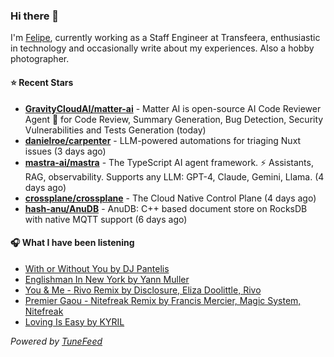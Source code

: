 ### Hi there 👋

I'm [Felipe](https://felipevm.com), currently working as a Staff Engineer at Transfeera, enthusiastic in technology and occasionally write about my experiences. Also a hobby photographer.

#### ⭐ Recent Stars
- **[GravityCloudAI/matter-ai](https://github.com/GravityCloudAI/matter-ai)** - Matter AI is open-source AI Code Reviewer Agent 🤖 for Code Review, Summary Generation, Bug Detection, Security Vulnerabilities and Tests Generation (today)
- **[danielroe/carpenter](https://github.com/danielroe/carpenter)** - LLM-powered automations for triaging Nuxt issues (3 days ago)
- **[mastra-ai/mastra](https://github.com/mastra-ai/mastra)** - The TypeScript AI agent framework. ⚡ Assistants, RAG, observability. Supports any LLM: GPT-4, Claude, Gemini, Llama. (4 days ago)
- **[crossplane/crossplane](https://github.com/crossplane/crossplane)** - The Cloud Native Control Plane (4 days ago)
- **[hash-anu/AnuDB](https://github.com/hash-anu/AnuDB)** - AnuDB: C&#43;&#43; based document store on RocksDB with native MQTT support (6 days ago)

#### 🎧 What I have been listening
- [With or Without You by DJ Pantelis](https://open.spotify.com/track/3LvD451yfRNayD6W4nj1c7)
- [Englishman In New York by Yann Muller](https://open.spotify.com/track/1fSl5KhbaDKrYK7acnj7I0)
- [You &amp; Me - Rivo Remix by Disclosure, Eliza Doolittle, Rivo](https://open.spotify.com/track/0xoYZ45fgTfyQYREZPN7Sa)
- [Premier Gaou - Nitefreak Remix by Francis Mercier, Magic System, Nitefreak](https://open.spotify.com/track/57e5ib2PnvuiaTvaI4jGDp)
- [Loving Is Easy by KYRIL](https://open.spotify.com/track/4BpaFELdoclSaRrkFM8pvi)

_Powered by [TuneFeed](https://tunefeed.app?ref=github.com)_
